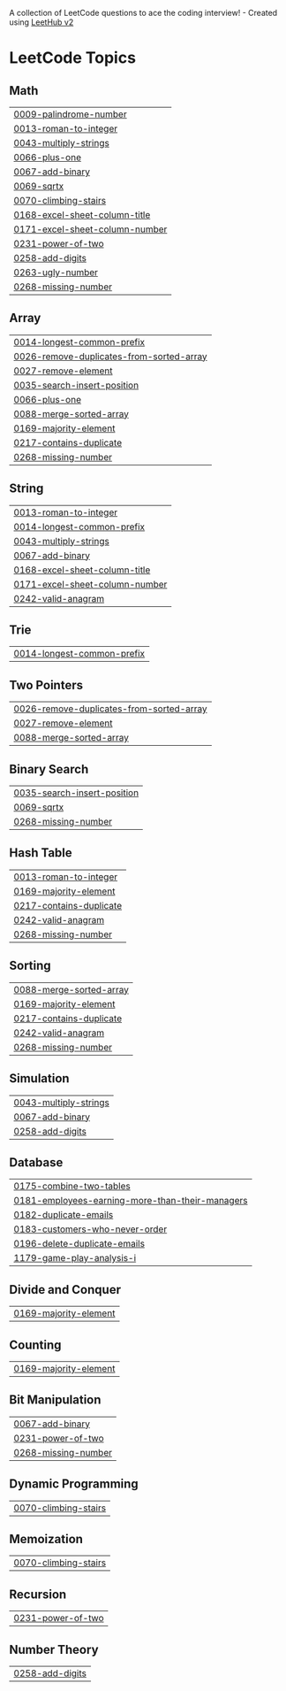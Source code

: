 A collection of LeetCode questions to ace the coding interview! - Created using [LeetHub v2](https://github.com/arunbhardwaj/LeetHub-2.0)
<!---LeetCode Topics Start-->
# LeetCode Topics
## Math
|  |
| ------- |
| [0009-palindrome-number](https://github.com/Rahad31/Leetcode/tree/master/0009-palindrome-number) |
| [0013-roman-to-integer](https://github.com/Rahad31/Leetcode/tree/master/0013-roman-to-integer) |
| [0043-multiply-strings](https://github.com/Rahad31/Leetcode/tree/master/0043-multiply-strings) |
| [0066-plus-one](https://github.com/Rahad31/Leetcode/tree/master/0066-plus-one) |
| [0067-add-binary](https://github.com/Rahad31/Leetcode/tree/master/0067-add-binary) |
| [0069-sqrtx](https://github.com/Rahad31/Leetcode/tree/master/0069-sqrtx) |
| [0070-climbing-stairs](https://github.com/Rahad31/Leetcode/tree/master/0070-climbing-stairs) |
| [0168-excel-sheet-column-title](https://github.com/Rahad31/Leetcode/tree/master/0168-excel-sheet-column-title) |
| [0171-excel-sheet-column-number](https://github.com/Rahad31/Leetcode/tree/master/0171-excel-sheet-column-number) |
| [0231-power-of-two](https://github.com/Rahad31/Leetcode/tree/master/0231-power-of-two) |
| [0258-add-digits](https://github.com/Rahad31/Leetcode/tree/master/0258-add-digits) |
| [0263-ugly-number](https://github.com/Rahad31/Leetcode/tree/master/0263-ugly-number) |
| [0268-missing-number](https://github.com/Rahad31/Leetcode/tree/master/0268-missing-number) |
## Array
|  |
| ------- |
| [0014-longest-common-prefix](https://github.com/Rahad31/Leetcode/tree/master/0014-longest-common-prefix) |
| [0026-remove-duplicates-from-sorted-array](https://github.com/Rahad31/Leetcode/tree/master/0026-remove-duplicates-from-sorted-array) |
| [0027-remove-element](https://github.com/Rahad31/Leetcode/tree/master/0027-remove-element) |
| [0035-search-insert-position](https://github.com/Rahad31/Leetcode/tree/master/0035-search-insert-position) |
| [0066-plus-one](https://github.com/Rahad31/Leetcode/tree/master/0066-plus-one) |
| [0088-merge-sorted-array](https://github.com/Rahad31/Leetcode/tree/master/0088-merge-sorted-array) |
| [0169-majority-element](https://github.com/Rahad31/Leetcode/tree/master/0169-majority-element) |
| [0217-contains-duplicate](https://github.com/Rahad31/Leetcode/tree/master/0217-contains-duplicate) |
| [0268-missing-number](https://github.com/Rahad31/Leetcode/tree/master/0268-missing-number) |
## String
|  |
| ------- |
| [0013-roman-to-integer](https://github.com/Rahad31/Leetcode/tree/master/0013-roman-to-integer) |
| [0014-longest-common-prefix](https://github.com/Rahad31/Leetcode/tree/master/0014-longest-common-prefix) |
| [0043-multiply-strings](https://github.com/Rahad31/Leetcode/tree/master/0043-multiply-strings) |
| [0067-add-binary](https://github.com/Rahad31/Leetcode/tree/master/0067-add-binary) |
| [0168-excel-sheet-column-title](https://github.com/Rahad31/Leetcode/tree/master/0168-excel-sheet-column-title) |
| [0171-excel-sheet-column-number](https://github.com/Rahad31/Leetcode/tree/master/0171-excel-sheet-column-number) |
| [0242-valid-anagram](https://github.com/Rahad31/Leetcode/tree/master/0242-valid-anagram) |
## Trie
|  |
| ------- |
| [0014-longest-common-prefix](https://github.com/Rahad31/Leetcode/tree/master/0014-longest-common-prefix) |
## Two Pointers
|  |
| ------- |
| [0026-remove-duplicates-from-sorted-array](https://github.com/Rahad31/Leetcode/tree/master/0026-remove-duplicates-from-sorted-array) |
| [0027-remove-element](https://github.com/Rahad31/Leetcode/tree/master/0027-remove-element) |
| [0088-merge-sorted-array](https://github.com/Rahad31/Leetcode/tree/master/0088-merge-sorted-array) |
## Binary Search
|  |
| ------- |
| [0035-search-insert-position](https://github.com/Rahad31/Leetcode/tree/master/0035-search-insert-position) |
| [0069-sqrtx](https://github.com/Rahad31/Leetcode/tree/master/0069-sqrtx) |
| [0268-missing-number](https://github.com/Rahad31/Leetcode/tree/master/0268-missing-number) |
## Hash Table
|  |
| ------- |
| [0013-roman-to-integer](https://github.com/Rahad31/Leetcode/tree/master/0013-roman-to-integer) |
| [0169-majority-element](https://github.com/Rahad31/Leetcode/tree/master/0169-majority-element) |
| [0217-contains-duplicate](https://github.com/Rahad31/Leetcode/tree/master/0217-contains-duplicate) |
| [0242-valid-anagram](https://github.com/Rahad31/Leetcode/tree/master/0242-valid-anagram) |
| [0268-missing-number](https://github.com/Rahad31/Leetcode/tree/master/0268-missing-number) |
## Sorting
|  |
| ------- |
| [0088-merge-sorted-array](https://github.com/Rahad31/Leetcode/tree/master/0088-merge-sorted-array) |
| [0169-majority-element](https://github.com/Rahad31/Leetcode/tree/master/0169-majority-element) |
| [0217-contains-duplicate](https://github.com/Rahad31/Leetcode/tree/master/0217-contains-duplicate) |
| [0242-valid-anagram](https://github.com/Rahad31/Leetcode/tree/master/0242-valid-anagram) |
| [0268-missing-number](https://github.com/Rahad31/Leetcode/tree/master/0268-missing-number) |
## Simulation
|  |
| ------- |
| [0043-multiply-strings](https://github.com/Rahad31/Leetcode/tree/master/0043-multiply-strings) |
| [0067-add-binary](https://github.com/Rahad31/Leetcode/tree/master/0067-add-binary) |
| [0258-add-digits](https://github.com/Rahad31/Leetcode/tree/master/0258-add-digits) |
## Database
|  |
| ------- |
| [0175-combine-two-tables](https://github.com/Rahad31/Leetcode/tree/master/0175-combine-two-tables) |
| [0181-employees-earning-more-than-their-managers](https://github.com/Rahad31/Leetcode/tree/master/0181-employees-earning-more-than-their-managers) |
| [0182-duplicate-emails](https://github.com/Rahad31/Leetcode/tree/master/0182-duplicate-emails) |
| [0183-customers-who-never-order](https://github.com/Rahad31/Leetcode/tree/master/0183-customers-who-never-order) |
| [0196-delete-duplicate-emails](https://github.com/Rahad31/Leetcode/tree/master/0196-delete-duplicate-emails) |
| [1179-game-play-analysis-i](https://github.com/Rahad31/Leetcode/tree/master/1179-game-play-analysis-i) |
## Divide and Conquer
|  |
| ------- |
| [0169-majority-element](https://github.com/Rahad31/Leetcode/tree/master/0169-majority-element) |
## Counting
|  |
| ------- |
| [0169-majority-element](https://github.com/Rahad31/Leetcode/tree/master/0169-majority-element) |
## Bit Manipulation
|  |
| ------- |
| [0067-add-binary](https://github.com/Rahad31/Leetcode/tree/master/0067-add-binary) |
| [0231-power-of-two](https://github.com/Rahad31/Leetcode/tree/master/0231-power-of-two) |
| [0268-missing-number](https://github.com/Rahad31/Leetcode/tree/master/0268-missing-number) |
## Dynamic Programming
|  |
| ------- |
| [0070-climbing-stairs](https://github.com/Rahad31/Leetcode/tree/master/0070-climbing-stairs) |
## Memoization
|  |
| ------- |
| [0070-climbing-stairs](https://github.com/Rahad31/Leetcode/tree/master/0070-climbing-stairs) |
## Recursion
|  |
| ------- |
| [0231-power-of-two](https://github.com/Rahad31/Leetcode/tree/master/0231-power-of-two) |
## Number Theory
|  |
| ------- |
| [0258-add-digits](https://github.com/Rahad31/Leetcode/tree/master/0258-add-digits) |
<!---LeetCode Topics End-->
